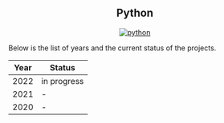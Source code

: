 <div align="center">

## Python

[![python](https://img.shields.io/badge/python-3776AB.svg?style=for-the-badge&logoColor=white&logo=python)]()

</div>

Below is the list of years and the current status of the projects.

Year | Status 
---|---
2022 | in progress
2021 | -
2020 | -
